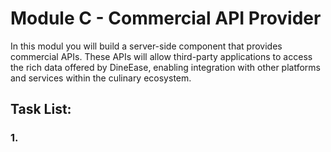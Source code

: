 # Module C -  Commercial API Provider
In this modul you will build a server-side component that provides commercial APIs. These APIs will allow third-party applications to access the rich data offered by DineEase, enabling integration with other platforms and services within the culinary ecosystem.
## Task List:

### 1. 